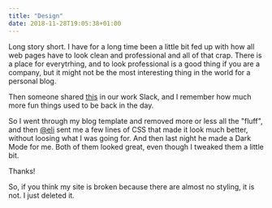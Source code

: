 ```yaml
---
title: "Design"
date: 2018-11-28T19:05:38+01:00
---
```


Long story short. I have for a long time been a little bit fed up with how all web pages have to look clean and professional and all of that crap. There is a place for everytrhing, and to look professional is a good thing if you are a company, but it might not be the most interesting thing in the world for a personal blog. 

Then someone shared [this](https://makefrontendshitagain.party/) in our work Slack, and I remember how much more fun things used to be back in the day. 

So I went through my blog template and removed more or less all the "fluff", and then [@eli](https://micro.blog/eli) sent me a few lines of CSS that made it look much better, without loosing what I was going for. And then last night he made a Dark Mode for me. Both of them looked great, even though I tweaked them a little bit. 

Thanks!

So, if you think my site is broken because there are almost no styling, it is not. I just deleted it. 
